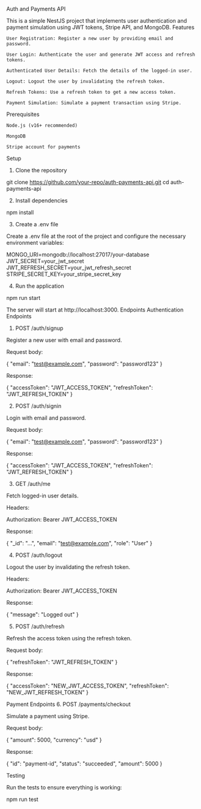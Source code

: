 Auth and Payments API

This is a simple NestJS project that implements user authentication and payment simulation using JWT tokens, Stripe API, and MongoDB.
Features

    User Registration: Register a new user by providing email and password.

    User Login: Authenticate the user and generate JWT access and refresh tokens.

    Authenticated User Details: Fetch the details of the logged-in user.

    Logout: Logout the user by invalidating the refresh token.

    Refresh Tokens: Use a refresh token to get a new access token.

    Payment Simulation: Simulate a payment transaction using Stripe.

Prerequisites

    Node.js (v16+ recommended)

    MongoDB

    Stripe account for payments

Setup
1. Clone the repository

git clone https://github.com/your-repo/auth-payments-api.git
cd auth-payments-api

2. Install dependencies

npm install

3. Create a .env file

Create a .env file at the root of the project and configure the necessary environment variables:

MONGO_URI=mongodb://localhost:27017/your-database
JWT_SECRET=your_jwt_secret
JWT_REFRESH_SECRET=your_jwt_refresh_secret
STRIPE_SECRET_KEY=your_stripe_secret_key

4. Run the application

npm run start

The server will start at http://localhost:3000.
Endpoints
Authentication Endpoints
1. POST /auth/signup

Register a new user with email and password.

Request body:

{
  "email": "test@example.com",
  "password": "password123"
}

Response:

{
  "accessToken": "JWT_ACCESS_TOKEN",
  "refreshToken": "JWT_REFRESH_TOKEN"
}

2. POST /auth/signin

Login with email and password.

Request body:

{
  "email": "test@example.com",
  "password": "password123"
}

Response:

{
  "accessToken": "JWT_ACCESS_TOKEN",
  "refreshToken": "JWT_REFRESH_TOKEN"
}

3. GET /auth/me

Fetch logged-in user details.

Headers:

Authorization: Bearer JWT_ACCESS_TOKEN

Response:

{
  "_id": "...",
  "email": "test@example.com",
  "role": "User"
}

4. POST /auth/logout

Logout the user by invalidating the refresh token.

Headers:

Authorization: Bearer JWT_ACCESS_TOKEN

Response:

{
  "message": "Logged out"
}

5. POST /auth/refresh

Refresh the access token using the refresh token.

Request body:

{
  "refreshToken": "JWT_REFRESH_TOKEN"
}

Response:

{
  "accessToken": "NEW_JWT_ACCESS_TOKEN",
  "refreshToken": "NEW_JWT_REFRESH_TOKEN"
}

Payment Endpoints
6. POST /payments/checkout

Simulate a payment using Stripe.

Request body:

{
  "amount": 5000, 
  "currency": "usd"
}

Response:

{
  "id": "payment-id",
  "status": "succeeded",
  "amount": 5000
}

Testing

Run the tests to ensure everything is working:

npm run test

